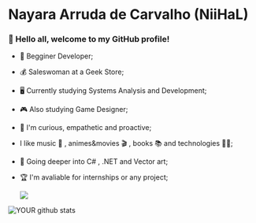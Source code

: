 # Nayara Arruda de Carvalho (NiiHaL)

### :handshake: Hello all, welcome to my GitHub profile!


- :beginner: Begginer Developer;

- :moneybag: Saleswoman at a Geek Store;

-  :desktop_computer: Currently studying Systems Analysis and Development;

- :video_game: Also studying Game Designer;

- :call_me_hand: I'm curious, empathetic and proactive;

- I like music :metal: , animes&movies :clapper: , books :books: and technologies :woman_technologist:;

- :art: Going deeper into C# , .NET and Vector art;

- :trophy: I'm avaliable for internships or any project;

  

  [<img src="https://img.shields.io/badge/linkedin-%230077B5.svg?&style=for-the-badge&logo=linkedin&logoColor=white" />](https://www.linkedin.com/in/niihal182)

  


![YOUR github stats](https://github-readme-stats.vercel.app/api?username=Nihal182)

